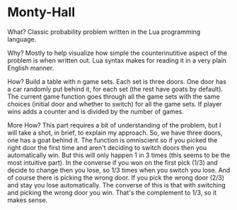 # Monty-Hall

What? Classic probability problem written in the Lua programming language.

Why? Mostly to help visualize how simple the counterinutitive aspect of the problem is when written out. Lua syntax makes for reading it in a very plain English manner.

How? Build a table with n game sets. Each set is three doors. One door has a car randomly put behind it, for each set (the rest have goats by default). The current game function goes through all the game sets with the same choices (initial door and whether to switch) for all the game sets. If player wins adds a counter and is divided by the number of games.

More How? This part requires a bit of understanding of the problem, but I will take a shot, in brief, to explain my approach. So, we have three doors, one has a goat behind it. The function is omniscient so if you picked the right door the first time and aren't deciding to switch doors then you automatically win. But this will only happen 1 in 3 times (this seems to be the most intuitive part). In the converse if you won on the first pick (1/3) and decide to change then you lose, so 1/3 times when you switch you lose. And of course there is picking the wrong door. If you pick the wrong door (2/3) and stay you lose automatically. The converse of this is that with switching and picking the wrong door you win. That's the complement to 1/3, so it makes sense.
